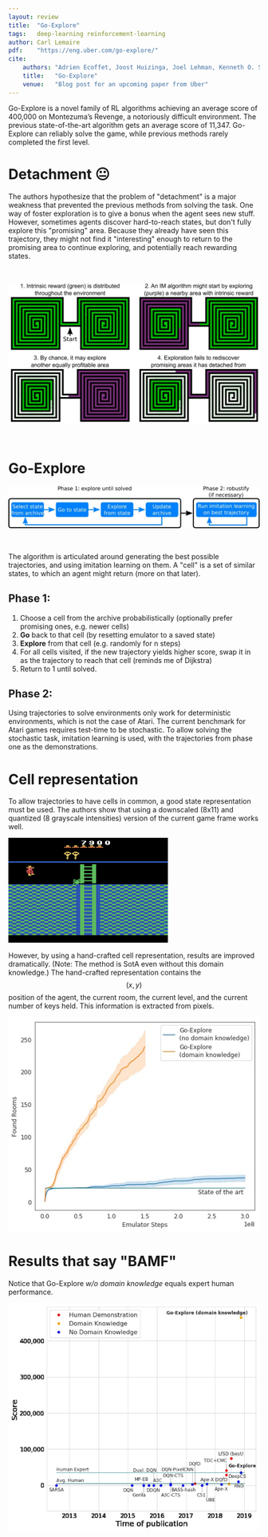 ```yaml
---
layout: review
title:  "Go-Explore"
tags:   deep-learning reinforcement-learning
author: Carl Lemaire
pdf:    "https://eng.uber.com/go-explore/"
cite:
    authors: "Adrien Ecoffet, Joost Huizinga, Joel Lehman, Kenneth O. Stanley, and Jeff Clune"
    title:   "Go-Explore"
    venue:   "Blog post for an upcoming paper from Uber"
---
```


Go-Explore is a novel family of RL algorithms achieving an average score of 400,000 on Montezuma’s Revenge, a notoriously difficult environment. The previous state-of-the-art algorithm gets an average score of 11,347. Go-Explore can reliably solve the game, while previous methods rarely completed the first level.

# Detachment 😐

The authors hypothesize that the problem of "detachment" is a major weakness that prevented the previous methods from solving the task. One way of foster exploration is to give a bonus when the agent sees new stuff. However, sometimes agents discover hard-to-reach states, but don't fully explore this "promising" area. Because they already have seen this trajectory, they might not find it "interesting" enough to return to the promising area to continue exploring, and potentially reach rewarding states.

<br>

![](/article/images/go-explore/detachment.jpg)

<br>

# Go-Explore

![](/article/images/go-explore/go-explore.jpg)

<br>

The algorithm is articulated around generating the best possible trajectories, and using imitation learning on them. A "cell" is a set of similar states, to which an agent might return (more on that later).

## Phase 1:

1. Choose a cell from the archive probabilistically (optionally prefer promising ones, e.g. newer cells)
2. **Go** back to that cell (by resetting emulator to a saved state)
3. **Explore** from that cell (e.g. randomly for n steps)
4. For all cells visited, if the new trajectory yields higher score, swap it in as the trajectory to reach that cell (reminds me of Dijkstra)
5. Return to 1 until solved.

## Phase 2:

Using trajectories to solve environments only work for deterministic environments, which is not the case of Atari. The current benchmark for Atari games requires test-time to be stochastic. To allow solving the stochastic task, imitation learning is used, with the trajectories from phase one as the demonstrations.

# Cell representation

To allow trajectories to have cells in common, a good state representation must be used. The authors show that using a downscaled (8x11) and quantized (8 grayscale intensities) version of the current game frame works well.

![](/article/images/go-explore/downscale.gif)

However, by using a hand-crafted cell representation, results are improved dramatically. (Note: The method is SotA even without this domain knowledge.) The hand-crafted representation contains the $$(x,y)$$ position of the agent, the current room, the current level, and the current number of keys held. This information is extracted from pixels.

![](/article/images/go-explore/domainknowl.jpg)

# Results that say "BAMF"

Notice that Go-Explore _w/o domain knowledge_ equals expert human performance.

![](/article/images/go-explore/results.jpg)